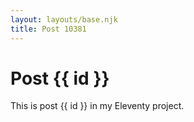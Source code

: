 ```yaml
---
layout: layouts/base.njk
title: Post 10381
---
```


# Post {{ id }}

This is post {{ id }} in my Eleventy project.
